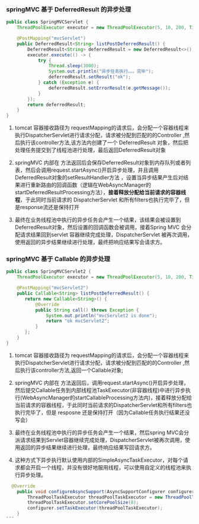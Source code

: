 ### springMVC 基于 DeferredResult 的异步处理

````java
public class SpringMVCServlet {
    ThreadPoolExecutor executor = new ThreadPoolExecutor(5, 10, 200, TimeUnit.MILLISECONDS, new ArrayBlockingQueue(5));

    @PostMapping("mvcServlet")
    public DeferredResult<String> listPostDeferredResult() {
        DeferredResult<String> deferredResult = new DeferredResult<>();
        executor.execute(() -> {
            try {
                Thread.sleep(3000);
                System.out.println("异步任务执行。。。完毕");
                deferredResult.setResult("ok");
            } catch (Exception e) {
                deferredResult.setErrorResult(e.getMessage());
            }
        });
        return deferredResult;
    }
}
````

1. tomcat 容器接收路径为 requestMapping的请求后，会分配一个容器线程来执行DispatcherServlet进行请求分配，请求被分配到匹配的的Controller
,然后执行该controller方法,该方法内创建了一个 DeferredResult 对象，然后把处理任务提交到了线程池进行处理，最后返回DeferredResult对象
   
2. springMVC 内部在 方法返回后会保存DeferredResult对象到内存队列或者列表，然后会调用request.startAsync()开启异步处理，并且调用DeferredResult对象的setResultHandler方法
，设置当异步结果产生后对结果进行重新路由的回调函数（逻辑在WebAsyncManager的startDeferredResultProcessing方法），**接着释放分配给当前请求的容器线程**，于此同时当前请求的 DispatcherServlet 和所有filters也执行完毕了，但是response流还是保持打开
   
3. 最终在业务线程池中执行的异步任务会产生一个结果，该结果会被设置到DeferredResult对象，然后设置的回调函数会被调用，接着Spring MVC 会分配请求结果回到servlet 容器继续完成处理，DispatcherServlet 被再次调用，使用返回的异步结果继续进行处理，最终把响应结果写会请求方。

### springMVC 基于 Callable 的异步处理

````java
public class SpringMVCServlet2 {
    ThreadPoolExecutor executor = new ThreadPoolExecutor(5, 10, 200, TimeUnit.MILLISECONDS, new ArrayBlockingQueue(5));

    @PostMapping("mvcServlet2")
    public Callable<String> listPostDeferredResult() {
       return new Callable<String>() {
           @Override
           public String call() throws Exception {
               System.out.println("mvcServlet2 is done");
               return "ok mvcServlet2";
           }
       };
    }
}
````
1. tomcat 容器接收路径为 requestMapping的请求后，会分配一个容器线程来执行DispatcherServlet进行请求分配，请求被分配到匹配的的Controller
   ,然后执行该controller方法,返回一个Callable对象;

2. springMVC 内部在 方法返回后，调用request.startAsync()开启异步处理，然后提交Callable任务到内部线程池TaskExecutor(非容器线程)中进行异步执行(WebAsyncManager的startCallableProcessing方法内)，接着释放分配给当前请求的容器线程，于此同时当前请求的DispatcherServlet和所有filters也执行完毕了，但是 resposne 还是保持打开（因为Callable任务执行结果还没写会）

3. 最终在业务线程池中执行的异步任务会产生一个结果，然后spring MVC会分派请求结果到Servlet容器继续完成处理，DispatcherServlet被再次调用，使用返回的异步结果继续进行处理，最终响应结果写回请求方。

4. 这种方式下异步执行默认使用内部的SimpleAsyncTaskExecutor，对每个请求都会开启一个线程，并没有很好地服用线程，可以使用自定义的线程池来执行异步处理。

````java
  @Override
    public void configureAsyncSupport(AsyncSupportConfigurer configurer) {
        ThreadPoolTaskExecutor threadPoolTaskExecutor = new ThreadPoolTaskExecutor();
        threadPoolTaskExecutor.setCorePoolSize(8);
        configurer.setTaskExecutor(threadPoolTaskExecutor);
    }
```